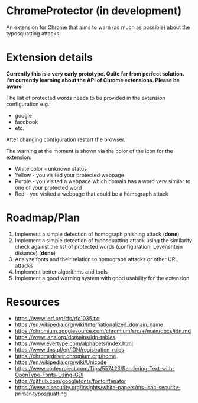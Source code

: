 # ChromeProtector (in development)
An extension for Chrome that aims to warn (as much as possible) about the typosquatting attacks

# Extension details
**Currently this is a very early prototype. Quite far from perfect solution. I'm currently learning about the API of Chrome extensions. Please be aware**

The list of protected words needs to be provided in the extension configuration e.g.:
 -  google
 -  facebook
 -  etc.

After changing configuration restart the browser.

The warning at the moment is shown via the color of the icon for the extension:
   - White color - unknown status
   - Yellow - you visited your protected webpage
   - Purple - you visited a webpage which domain has a word very similar to one of your protected word
   - Red - you visited a webpage that could be a homograph attack

# Roadmap/Plan

1. Implement a simple detection of homograph phishing attack (**done**)
2. Implement a simple detection of typosquatting attack using the similarity check against the list of protected words (configuration, Levenshtein distance) (**done**)
3. Analyze fonts and their relation to homograph attacks or other URL attacks
4. Implement better algorithms and tools
5. Implement a good warning system with good usability for the extension

# Resources 

- https://www.ietf.org/rfc/rfc1035.txt
- https://en.wikipedia.org/wiki/Internationalized_domain_name
- https://chromium.googlesource.com/chromium/src/+/main/docs/idn.md
- https://www.iana.org/domains/idn-tables
- https://www.evertype.com/alphabets/index.html
- https://www.dns.pl/en/IDN/registration_rules
- https://chromedriver.chromium.org/home
- https://en.wikipedia.org/wiki/Unicode
- https://www.codeproject.com/Tips/557423/Rendering-Text-with-OpenType-Fonts-Using-GDI
- https://github.com/googlefonts/fontdiffenator
- https://www.cisecurity.org/insights/white-papers/ms-isac-security-primer-typosquatting
